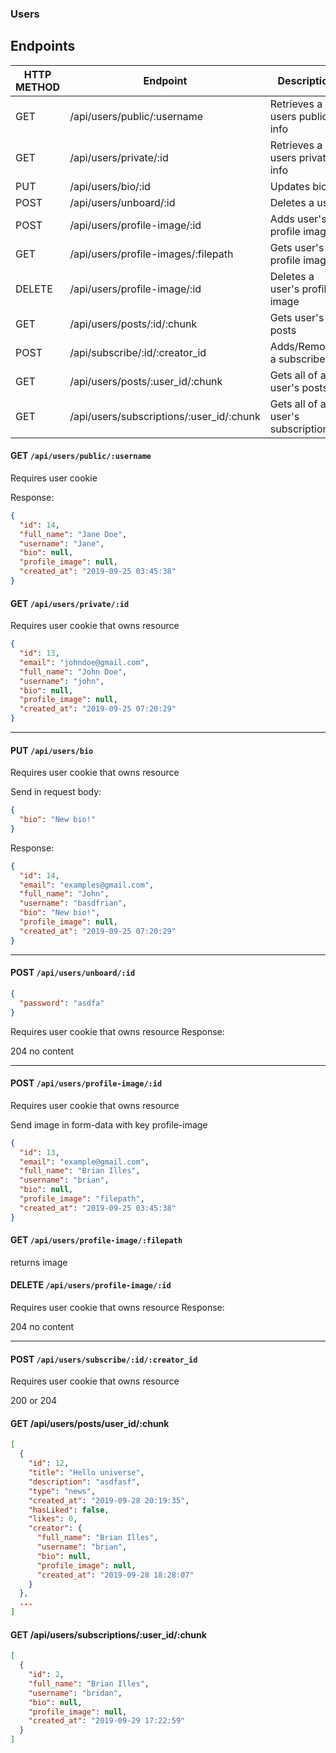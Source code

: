 ### Users

## Endpoints

| HTTP METHOD | Endpoint                                 | Description                        | Cookies Required |
| ----------- | ---------------------------------------- | ---------------------------------- | ---------------- |
| GET         | /api/users/public/:username              | Retrieves a users public info      | srtybu           |
| GET         | /api/users/private/:id                   | Retrieves a users private info     | srtybu           |
| PUT         | /api/users/bio/:id                       | Updates bio                        | srtybu           |
| POST        | /api/users/unboard/:id                   | Deletes a user                     | srtybu           |
| POST        | /api/users/profile-image/:id             | Adds user's profile image          | srtybu           |
| GET         | /api/users/profile-images/:filepath      | Gets user's profile image          | srtybu           |
| DELETE      | /api/users/profile-image/:id             | Deletes a user's profile image     | srtybu           |
| GET         | /api/users/posts/:id/:chunk              | Gets user's posts                  | srtybu           |
| POST        | /api/subscribe/:id/:creator_id           | Adds/Removes a subscriber          | srtybu           |
| GET         | /api/users/posts/:user_id/:chunk         | Gets all of a user's posts         | srtybu           |
| GET         | /api/users/subscriptions/:user_id/:chunk | Gets all of a user's subscriptions | srtybu           |

#### GET `/api/users/public/:username`

Requires user cookie

Response:

```json
{
  "id": 14,
  "full_name": "Jane Doe",
  "username": "Jane",
  "bio": null,
  "profile_image": null,
  "created_at": "2019-09-25 03:45:38"
}
```

#### GET `/api/users/private/:id`

Requires user cookie that owns resource

```json
{
  "id": 13,
  "email": "johndoe@gmail.com",
  "full_name": "John Doe",
  "username": "john",
  "bio": null,
  "profile_image": null,
  "created_at": "2019-09-25 07:20:29"
}
```

---

#### PUT `/api/users/bio`

Requires user cookie that owns resource

Send in request body:

```json
{
  "bio": "New bio!"
}
```

Response:

```json
{
  "id": 14,
  "email": "examples@gmail.com",
  "full_name": "John",
  "username": "basdfrian",
  "bio": "New bio!",
  "profile_image": null,
  "created_at": "2019-09-25 07:20:29"
}
```

---

#### POST `/api/users/unboard/:id`

```json
{
  "password": "asdfa"
}
```

Requires user cookie that owns resource
Response:

204 no content

---

#### POST `/api/users/profile-image/:id`

Requires user cookie that owns resource

Send image in form-data with key profile-image

```json
{
  "id": 13,
  "email": "example@gmail.com",
  "full_name": "Brian Illes",
  "username": "brian",
  "bio": null,
  "profile_image": "filepath",
  "created_at": "2019-09-25 03:45:38"
}
```

#### GET `/api/users/profile-image/:filepath`

returns image

#### DELETE `/api/users/profile-image/:id`

Requires user cookie that owns resource
Response:

204 no content

---

#### POST `/api/users/subscribe/:id/:creator_id`

Requires user cookie that owns resource

200 or 204

#### GET /api/users/posts/user_id/:chunk

```json
[
  {
    "id": 12,
    "title": "Hello universe",
    "description": "asdfasf",
    "type": "news",
    "created_at": "2019-09-28 20:19:35",
    "hasLiked": false,
    "likes": 0,
    "creator": {
      "full_name": "Brian Illes",
      "username": "brian",
      "bio": null,
      "profile_image": null,
      "created_at": "2019-09-28 18:28:07"
    }
  },
  ...
]
```

#### GET /api/users/subscriptions/:user_id/:chunk

```json
[
  {
    "id": 2,
    "full_name": "Brian Illes",
    "username": "bridan",
    "bio": null,
    "profile_image": null,
    "created_at": "2019-09-29 17:22:59"
  }
]
```
